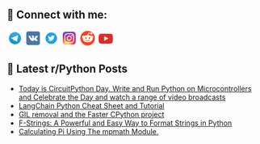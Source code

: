 ## 🔎 Connect with me:
[<img src="https://github.com/bullbesh/bullbesh/blob/main/images/Telegram.png" width="32" height="32" />](https://t.me/bullbesh)
[<img src="https://github.com/bullbesh/bullbesh/blob/main/images/VK.png" width="32" height="32" />](https://vk.com/bullbesh)
[<img src="https://github.com/bullbesh/bullbesh/blob/main/images/Twitter.png" width="32" height="32" />](https://twitter.com/bullbesh1)
[<img src="https://github.com/bullbesh/bullbesh/blob/main/images/Instagram.png" width="32" height="32" />](https://www.instagram.com/bullbesh)
[<img src="https://github.com/bullbesh/bullbesh/blob/main/images/Reddit.png" width="32" height="32" />](https://www.reddit.com/user/bullbesh)
[<img src="https://github.com/bullbesh/bullbesh/blob/main/images/YouTube.png" width="32" height="32" />](https://www.youtube.com/channel/UCtfjRs6uzgq5mfm8S06WTcg)

## 📕 Latest r/Python Posts
<!-- BLOG-POST-LIST:START -->
- [Today is CircuitPython Day. Write and Run Python on Microcontrollers and Celebrate the Day and watch a range of video broadcasts](https://www.reddit.com/r/Python/comments/15ulfrw/today_is_circuitpython_day_write_and_run_python/)
- [LangChain Python Cheat Sheet and Tutorial](https://www.reddit.com/r/Python/comments/15ujh9o/langchain_python_cheat_sheet_and_tutorial/)
- [GIL removal and the Faster CPython project](https://www.reddit.com/r/Python/comments/15ujfbm/gil_removal_and_the_faster_cpython_project/)
- [F-Strings: A Powerful and Easy Way to Format Strings in Python](https://www.reddit.com/r/Python/comments/15uj7e7/fstrings_a_powerful_and_easy_way_to_format/)
- [Calculating Pi Using The mpmath Module.](https://www.reddit.com/r/Python/comments/15uix2e/calculating_pi_using_the_mpmath_module/)
<!-- BLOG-POST-LIST:END -->
